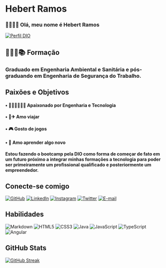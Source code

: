 # Hebert Ramos

### 👦🏾🤙🏾 Olá, meu nome é Hebert Ramos
[![Perfil DIO](https://img.shields.io/badge/-Meu%20Perfil%20na%20DIO-black?style=for-the-badge)](https://www.dio.me/users/hvinicius87)


## 👨🏾‍🎓📚 Formação
### Graduado em Engenharia Ambiental e Sanitária e pós-graduando em Engenharia de Segurança do Trabalho.


## Paixões e Objetivos
#### • 👷🏾‍♂️👨🏾‍💻 Apaixonado por Engenharia e Tecnologia
#### • 🧳✈ Amo viajar
#### • 🎮 Gosto de jogos
#### • 🔎 Amo aprender algo novo

#### Estou fazendo o bootcamp pela DIO como forma de começar de fato em um futuro próximo a integrar minhas formações a tecnologia para poder ser primeiramente um profissional qualificado e posteriormente um empreendedor.

## Conecte-se comigo
[![GitHub](https://img.shields.io/badge/GitHub-000?style=for-the-badge&logo=github&logoColor=30A3DC)](https://github.com/hviniciuscr)
[![LinkedIn](https://img.shields.io/badge/LinkedIn-000?style=for-the-badge&logo=linkedin&logoColor=0E76A8)](https://www.linkedin.com/in/hebert-vinicius/)
[![Instagram](https://img.shields.io/badge/Instagram-000?style=for-the-badge&logo=instagram&logoColor=30a3dc)](https://www.instagram.com/SEUUSERNAME/)
[![Twitter](https://img.shields.io/badge/Twitter-000?style=for-the-badge&logo=twitter)](https://twitter.com/hviniciuscr)
[![E-mail](https://img.shields.io/badge/Gmail-30a3dc?style=for-the-badge&logo=gmail&logoColor=FFF)](hvinicius87@gmail.com)


## Habilidades
![Markdown](https://img.shields.io/badge/Markdown-000?style=for-the-badge&logo=markdown)
![HTML5](https://img.shields.io/badge/HTML5-000?style=for-the-badge&logo=html5)
![CSS3](https://img.shields.io/badge/CSS3-000?style=for-the-badge&logo=css3&logoColor=264CE4)
![Java](https://img.shields.io/badge/Java-000?style=for-the-badge&logo=java)
![JavaScript](https://img.shields.io/badge/JavaScript-000?style=for-the-badge&logo=javascript)
![TypeScript](https://img.shields.io/badge/TypeScript-000?style=for-the-badge&logo=typescript)
![Angular](https://img.shields.io/badge/Angular-000?style=for-the-badge&logo=angular&logoColor=C3002F)

## GitHub Stats
[![GitHub Streak](https://streak-stats.demolab.com/?user=hviniciuscr&theme=github-dark-blue&background=000&border=30A3DC&dates=FFF)](https://git.io/streak-stats)

